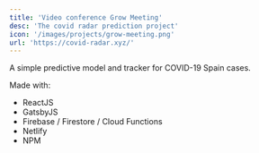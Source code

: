 ```yaml
---
title: 'Video conference Grow Meeting'
desc: 'The covid radar prediction project'
icon: '/images/projects/grow-meeting.png'
url: 'https://covid-radar.xyz/'
---
```


A simple predictive model and tracker for COVID-19 Spain cases.

Made with:

- ReactJS
- GatsbyJS
- Firebase / Firestore / Cloud Functions
- Netlify
- NPM
